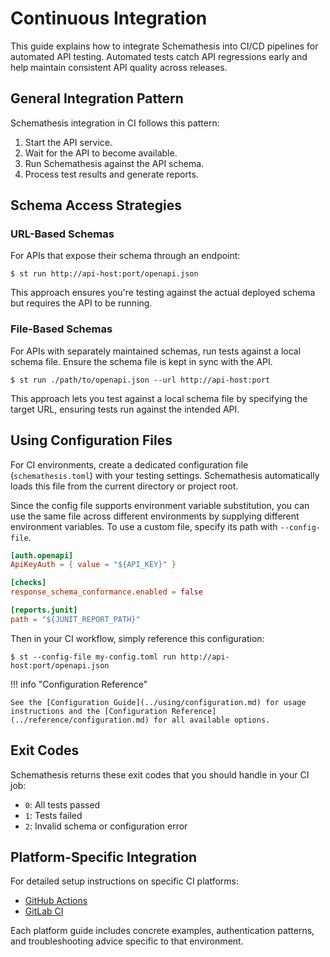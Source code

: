 # Continuous Integration

This guide explains how to integrate Schemathesis into CI/CD pipelines for automated API testing. Automated tests catch API regressions early and help maintain consistent API quality across releases.

## General Integration Pattern

Schemathesis integration in CI follows this pattern:

1. Start the API service.
2. Wait for the API to become available.
3. Run Schemathesis against the API schema.
4. Process test results and generate reports.

## Schema Access Strategies

### URL-Based Schemas

For APIs that expose their schema through an endpoint:

```console
$ st run http://api-host:port/openapi.json
```

This approach ensures you're testing against the actual deployed schema but requires the API to be running.

### File-Based Schemas

For APIs with separately maintained schemas, run tests against a local schema file. Ensure the schema file is kept in sync with the API.

```console
$ st run ./path/to/openapi.json --url http://api-host:port
```

This approach lets you test against a local schema file by specifying the target URL, ensuring tests run against the intended API.

## Using Configuration Files

For CI environments, create a dedicated configuration file (`schemathesis.toml`) with your testing settings. Schemathesis automatically loads this file from the current directory or project root.

Since the config file supports environment variable substitution, you can use the same file across different environments by supplying different environment variables. To use a custom file, specify its path with `--config-file`.

```toml
[auth.openapi]
ApiKeyAuth = { value = "${API_KEY}" }

[checks]
response_schema_conformance.enabled = false

[reports.junit]
path = "${JUNIT_REPORT_PATH}"
```

Then in your CI workflow, simply reference this configuration:

```console
$ st --config-file my-config.toml run http://api-host:port/openapi.json
```

!!! info "Configuration Reference"

    See the [Configuration Guide](../using/configuration.md) for usage instructions and the [Configuration Reference](../reference/configuration.md) for all available options.

## Exit Codes

Schemathesis returns these exit codes that you should handle in your CI job:

- `0`: All tests passed
- `1`: Tests failed
- `2`: Invalid schema or configuration error

## Platform-Specific Integration

For detailed setup instructions on specific CI platforms:

- [GitHub Actions](./github-actions.md)
- [GitLab CI](./gitlab-ci.md)

Each platform guide includes concrete examples, authentication patterns, and troubleshooting advice specific to that environment.
